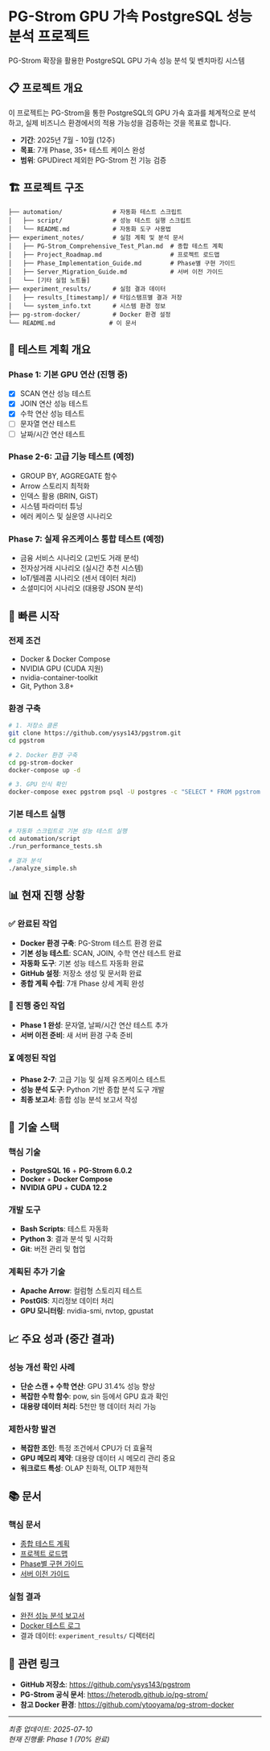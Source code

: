 # PG-Strom GPU 가속 PostgreSQL 성능 분석 프로젝트

PG-Strom 확장을 활용한 PostgreSQL GPU 가속 성능 분석 및 벤치마킹 시스템

## 📋 프로젝트 개요

이 프로젝트는 PG-Strom을 통한 PostgreSQL의 GPU 가속 효과를 체계적으로 분석하고, 실제 비즈니스 환경에서의 적용 가능성을 검증하는 것을 목표로 합니다.

- **기간**: 2025년 7월 - 10월 (12주)
- **목표**: 7개 Phase, 35+ 테스트 케이스 완성
- **범위**: GPUDirect 제외한 PG-Strom 전 기능 검증

## 🏗 프로젝트 구조

```
├── automation/              # 자동화 테스트 스크립트
│   ├── script/              # 성능 테스트 실행 스크립트
│   └── README.md            # 자동화 도구 사용법
├── experiment_notes/        # 실험 계획 및 분석 문서
│   ├── PG-Strom_Comprehensive_Test_Plan.md  # 종합 테스트 계획
│   ├── Project_Roadmap.md                   # 프로젝트 로드맵
│   ├── Phase_Implementation_Guide.md        # Phase별 구현 가이드
│   ├── Server_Migration_Guide.md            # 서버 이전 가이드
│   └── [기타 실험 노트들]
├── experiment_results/      # 실험 결과 데이터
│   ├── results_[timestamp]/ # 타임스탬프별 결과 저장
│   └── system_info.txt      # 시스템 환경 정보
├── pg-strom-docker/         # Docker 환경 설정
└── README.md               # 이 문서
```

## 🎯 테스트 계획 개요

### Phase 1: 기본 GPU 연산 (진행 중)
- [x] SCAN 연산 성능 테스트
- [x] JOIN 연산 성능 테스트  
- [x] 수학 연산 성능 테스트
- [ ] 문자열 연산 테스트
- [ ] 날짜/시간 연산 테스트

### Phase 2-6: 고급 기능 테스트 (예정)
- GROUP BY, AGGREGATE 함수
- Arrow 스토리지 최적화
- 인덱스 활용 (BRIN, GiST)
- 시스템 파라미터 튜닝
- 에러 케이스 및 실운영 시나리오

### Phase 7: 실제 유즈케이스 통합 테스트 (예정)
- 금융 서비스 시나리오 (고빈도 거래 분석)
- 전자상거래 시나리오 (실시간 추천 시스템)
- IoT/텔레콤 시나리오 (센서 데이터 처리)
- 소셜미디어 시나리오 (대용량 JSON 분석)

## 🚀 빠른 시작

### 전제 조건
- Docker & Docker Compose
- NVIDIA GPU (CUDA 지원)
- nvidia-container-toolkit
- Git, Python 3.8+

### 환경 구축
```bash
# 1. 저장소 클론
git clone https://github.com/ysys143/pgstrom.git
cd pgstrom

# 2. Docker 환경 구축
cd pg-strom-docker
docker-compose up -d

# 3. GPU 인식 확인
docker-compose exec pgstrom psql -U postgres -c "SELECT * FROM pgstrom.device_info;"
```

### 기본 테스트 실행
```bash
# 자동화 스크립트로 기본 성능 테스트 실행
cd automation/script
./run_performance_tests.sh

# 결과 분석
./analyze_simple.sh
```

## 📊 현재 진행 상황

### ✅ 완료된 작업
- **Docker 환경 구축**: PG-Strom 테스트 환경 완료
- **기본 성능 테스트**: SCAN, JOIN, 수학 연산 테스트 완료
- **자동화 도구**: 기본 성능 테스트 자동화 완료
- **GitHub 설정**: 저장소 생성 및 문서화 완료
- **종합 계획 수립**: 7개 Phase 상세 계획 완성

### 🔄 진행 중인 작업
- **Phase 1 완성**: 문자열, 날짜/시간 연산 테스트 추가
- **서버 이전 준비**: 새 서버 환경 구축 준비

### ⏳ 예정된 작업
- **Phase 2-7**: 고급 기능 및 실제 유즈케이스 테스트
- **성능 분석 도구**: Python 기반 종합 분석 도구 개발
- **최종 보고서**: 종합 성능 분석 보고서 작성

## 🔧 기술 스택

### 핵심 기술
- **PostgreSQL 16** + **PG-Strom 6.0.2**
- **Docker** + **Docker Compose**
- **NVIDIA GPU** + **CUDA 12.2**

### 개발 도구
- **Bash Scripts**: 테스트 자동화
- **Python 3**: 결과 분석 및 시각화
- **Git**: 버전 관리 및 협업

### 계획된 추가 기술
- **Apache Arrow**: 컬럼형 스토리지 테스트
- **PostGIS**: 지리정보 데이터 처리
- **GPU 모니터링**: nvidia-smi, nvtop, gpustat

## 📈 주요 성과 (중간 결과)

### 성능 개선 확인 사례
- **단순 스캔 + 수학 연산**: GPU 31.4% 성능 향상
- **복잡한 수학 함수**: pow, sin 등에서 GPU 효과 확인
- **대용량 데이터 처리**: 5천만 행 데이터 처리 가능

### 제한사항 발견
- **복잡한 조인**: 특정 조건에서 CPU가 더 효율적
- **GPU 메모리 제약**: 대용량 데이터 시 메모리 관리 중요
- **워크로드 특성**: OLAP 친화적, OLTP 제한적

## 📚 문서

### 핵심 문서
- [종합 테스트 계획](experiment_notes/PG-Strom_Comprehensive_Test_Plan.md)
- [프로젝트 로드맵](experiment_notes/Project_Roadmap.md)
- [Phase별 구현 가이드](experiment_notes/Phase_Implementation_Guide.md)
- [서버 이전 가이드](experiment_notes/Server_Migration_Guide.md)

### 실험 결과
- [완전 성능 분석 보고서](experiment_notes/PG-Strom_Complete_Performance_Analysis.md)
- [Docker 테스트 로그](experiment_notes/pg-strom-docker-test-log.md)
- 결과 데이터: `experiment_results/` 디렉터리

## 🔗 관련 링크

- **GitHub 저장소**: https://github.com/ysys143/pgstrom
- **PG-Strom 공식 문서**: https://heterodb.github.io/pg-strom/
- **참고 Docker 환경**: https://github.com/ytooyama/pg-strom-docker


---

*최종 업데이트: 2025-07-10*  
*현재 진행률: Phase 1 (70% 완료)* 
